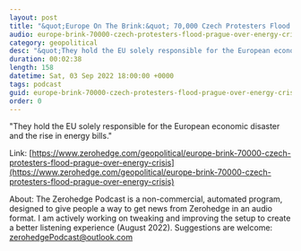 ```yaml
---
layout: post
title: "&quot;Europe On The Brink:&quot; 70,000 Czech Protesters Flood Prague Over Energy Crisis"
audio: europe-brink-70000-czech-protesters-flood-prague-over-energy-crisis-0
category: geopolitical
desc: "&quot;They hold the EU solely responsible for the European economic disaster and the rise in energy bills.&quot;"
duration: 00:02:38
length: 158
datetime: Sat, 03 Sep 2022 18:00:00 +0000
tags: podcast
guid: europe-brink-70000-czech-protesters-flood-prague-over-energy-crisis-0
order: 0
---
```

&quot;They hold the EU solely responsible for the European economic disaster and the rise in energy bills.&quot;

Link: [https://www.zerohedge.com/geopolitical/europe-brink-70000-czech-protesters-flood-prague-over-energy-crisis](https://www.zerohedge.com/geopolitical/europe-brink-70000-czech-protesters-flood-prague-over-energy-crisis)

About: The Zerohedge Podcast is a non-commercial, automated program, designed to give people a way to get news from Zerohedge in an audio format.  I am actively working on tweaking and improving the setup to create a better listening experience (August 2022).  Suggestions are welcome: [zerohedgePodcast@outlook.com](mailto:zerohedgePodcast@outlook.com)